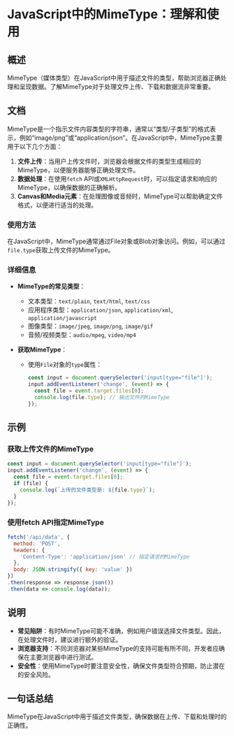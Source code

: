 <!--
Meta Description: # JavaScript中的MimeType：理解和使用 ## 概述 MimeType（媒体类型）在JavaScript中用于描述文件的类型，帮助浏览器正确处理和呈现数据。了解MimeType对于处理文件上传、下载和数据流非常重要。 ## 文档 MimeType是一个指示文件内容类型的字符串，通常以...
Meta Keywords: file, type, input, application, json
-->

# JavaScript中的MimeType：理解和使用

## 概述
MimeType（媒体类型）在JavaScript中用于描述文件的类型，帮助浏览器正确处理和呈现数据。了解MimeType对于处理文件上传、下载和数据流非常重要。

## 文档
MimeType是一个指示文件内容类型的字符串，通常以“类型/子类型”的格式表示，例如“image/png”或“application/json”。在JavaScript中，MimeType主要用于以下几个方面：

1. **文件上传**：当用户上传文件时，浏览器会根据文件的类型生成相应的MimeType，以便服务器能够正确处理文件。
2. **数据处理**：在使用`fetch` API或`XMLHttpRequest`时，可以指定请求和响应的MimeType，以确保数据的正确解析。
3. **Canvas和Media元素**：在处理图像或音频时，MimeType可以帮助确定文件格式，以便进行适当的处理。

### 使用方法
在JavaScript中，MimeType通常通过File对象或Blob对象访问。例如，可以通过`file.type`获取上传文件的MimeType。

### 详细信息
- **MimeType的常见类型**：
  - 文本类型：`text/plain`, `text/html`, `text/css`
  - 应用程序类型：`application/json`, `application/xml`, `application/javascript`
  - 图像类型：`image/jpeg`, `image/png`, `image/gif`
  - 音频/视频类型：`audio/mpeg`, `video/mp4`

- **获取MimeType**：
  - 使用`File`对象的`type`属性：
    ```javascript
    const input = document.querySelector('input[type="file"]');
    input.addEventListener('change', (event) => {
      const file = event.target.files[0];
      console.log(file.type); // 输出文件的MimeType
    });
    ```

## 示例
### 获取上传文件的MimeType
```javascript
const input = document.querySelector('input[type="file"]');
input.addEventListener('change', (event) => {
  const file = event.target.files[0];
  if (file) {
    console.log(`上传的文件类型是: ${file.type}`);
  }
});
```

### 使用fetch API指定MimeType
```javascript
fetch('/api/data', {
  method: 'POST',
  headers: {
    'Content-Type': 'application/json' // 指定请求的MimeType
  },
  body: JSON.stringify({ key: 'value' })
})
.then(response => response.json())
.then(data => console.log(data));
```

## 说明
- **常见陷阱**：有时MimeType可能不准确，例如用户错误选择文件类型。因此，在处理文件时，建议进行额外的验证。
- **浏览器支持**：不同浏览器对某些MimeType的支持可能有所不同，开发者应确保在主要浏览器中进行测试。
- **安全性**：使用MimeType时要注意安全性，确保文件类型符合预期，防止潜在的安全风险。

## 一句话总结
MimeType在JavaScript中用于描述文件类型，确保数据在上传、下载和处理时的正确性。